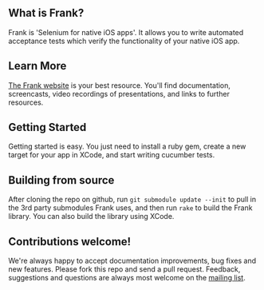 What is Frank?
----

Frank is 'Selenium for native iOS apps'. It allows you to write automated acceptance tests which verify the functionality of your native iOS app.

Learn More
----

[The Frank website](http://www.testingwithfrank.com) is your best resource. You'll find documentation, screencasts, video recordings of presentations, and links to further resources.


Getting Started
---------------

Getting started is easy. You just need to install a ruby gem, create a new target for your app in XCode, and start writing cucumber tests.

Building from source
----
After cloning the repo on github, run `git submodule update --init` to pull in the 3rd party submodules Frank uses, and then run `rake` to build the Frank library. You can also build the library using XCode.


Contributions welcome!
------------

We're always happy to accept documentation improvements, bug fixes and new features. Please fork this repo and
send a pull request. Feedback, suggestions and questions are always most welcome on the [mailing list](http://groups.google.com/group/frank-discuss).
